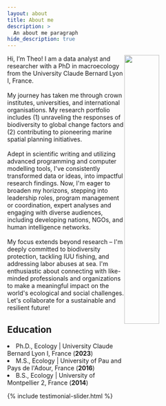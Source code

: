 ```yaml
---
layout: about
title: About me  
description: >
  An about me paragraph 
hide_description: true
---
```

<div style="position: relative;">
  <img src="https://github.com/TheophileMt92/theophile-mouton/raw/gh-pages/assets/img/DSCF7388_cropped.jpg" style="width: 40%; height: auto; float: right; margin-right: 30px;" />
  <p>
    Hi, I’m Theo! I am a data analyst and researcher with a PhD in macroecology from the University Claude Bernard Lyon I, France.<br><br>
    My journey has taken me through crown institutes, universities, and international organisations. My research portfolio includes (1) unraveling the responses of biodiversity to global change factors and (2) contributing to pioneering marine spatial planning initiatives.<br><br>
    Adept in scientific writing and utilizing advanced programming and computer modelling tools, I've consistently transformed data or ideas, into impactful research findings. Now, I'm eager to broaden my horizons, stepping into leadership roles, program management or coordination, expert analyses and engaging with diverse audiences, including developing nations, NGOs, and human intelligence networks.<br><br>
    My focus extends beyond research – I'm deeply committed to biodiversity protection, tackling IUU fishing, and addressing labor abuses at sea. I'm enthusiastic about connecting with like-minded professionals and organizations to make a meaningful impact on the world's ecological and social challenges. Let's collaborate for a sustainable and resilient future!
 </p>
</div>

<h2> Education </h2> 
<li>Ph.D., Ecology | University Claude Bernard Lyon I, France (<strong>2023</strong>)</li> 
<li>M.S., Ecology | University of Pau and Pays de l'Adour, France (<strong>2016</strong>)</li> 
<li>B.S., Ecology | University of Montpellier 2, France (<strong>2014</strong>)</li>

{% include testimonial-slider.html %}